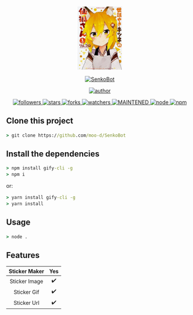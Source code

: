 <p align="center">
  <a href="/">
    <img src="./lib/GitMedia/senkobot.jpg" width="120">
  </a>
</p>
<p align="center">
  <a href="/">
    <img title="SenkoBot" src="https://img.shields.io/badge/-SENKOBOT-green?colorA=%23ff0000&colorB=%23017e40&style=for-the-badge">
  </a>
</p>
<p align="center">
  <a href="https://github.com/moo-d">
    <img title="author" src="https://img.shields.io/badge/author-nazwa-orange?style=for-the-badge&logo=github">
  </a>
</p>
<p align="center">
  <a href="https://github.com/mhankbarbar/followers">
    <img title="followers" src="https://img.shields.io/github/followers/moo-d">
  </a>
  <a href="https://github.com/moo-d/senkobot/stargazers">
    <img title="stars" src="https://img.shields.io/github/stars/moo-d/SenkoBot">
  </a>
  <a href="https://github.com/moo-d/SenkoBot/network/members">
    <img title="forks" src="https://img.shields.io/github/forks/moo-d/SenkoBot">
  </a>
  <a href="https://github.com/moo-d/SenkoBot/watchers">
    <img title="watchers" src="https://img.shields.io/github/watchers/moo-d/SenkoBot">
  </a>
  <a href="/">
    <img title="MAINTENED" src="https://img.shields.io/badge/maintened%3F-yes-brightgreen">
  </a>
  <a href="/">
    <img title="node" src="https://img.shields.io/badge/node-v12.20.2-brightgreen"
  </a>
  <a href="/">
    <img title="npm" src="https://img.shields.io/badge/npm-v6.14.11-green">
  </a>
</p>

## Clone this project

```cmd
> git clone https://github.com/moo-d/SenkoBot
```

## Install the dependencies

```cmd
> npm install gify-cli -g
> npm i
```

or:

```cmd
> yarn install gify-cli -g
> yarn install
```

## Usage

```cmd
> node .
```

## Features

| Sticker Maker | Yes |
|:-------------:|:---:|
| Sticker Image | ✔️  |
| Sticker Gif   | ✔️  |
| Sticker Url   | ✔️  |
